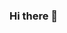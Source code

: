 ### Hi there 👋

<!--
**TheGreenMilko/TheGreenMilko** is a ✨ _special_ ✨ repository because its `README.md` (this file) appears on your GitHub profile.

Here are some ideas to get you started:

- 🔭 I’m currently working on learning advance discord.js
- 🌱 I’m currently learning advance javascript
- 👯 I’m looking to collaborate with a popular youtuber.
- 🤔 I’m looking for help with learning advance javascript
- 💬 Ask me about me: TheGreenMilko#9143
- 📫 How to reach me: ^^
- 😄 Pronouns: GreenMilk, Milko
- ⚡ Fun fact: I started programming at 12!
-->
